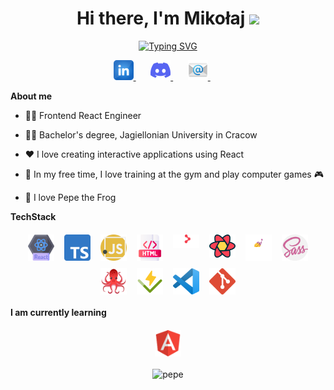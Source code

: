 <div align="center">
   <h1>Hi there, I'm Mikołaj <img src="https://media.giphy.com/media/hvRJCLFzcasrR4ia7z/giphy.gif" width="25px"></h1>
</div>


<p align="center">
  <a href="https://git.io/typing-svg"><img src="https://readme-typing-svg.herokuapp.com?font=Fira+Code&weight=600&size=25&pause=1000&color=388D43&center=true&vCenter=true&random=false&width=435&lines=React+Frontend+Developer" alt="Typing SVG" /></a>
</p>

<div align="center">
  <a href="https://www.linkedin.com/in/miko%C5%82ajoberda/" alt="Linkedin" title="Linkedin account">
    <img width="32px" src="images/linkedin.png"/>
  </a>
  &#8287;&#8287;&#8287;&#8287;&#8287;
  <a href="discordapp.com/users/400011174525140995" alt="Discord" title="Discord account">
    <img width="32px" src="images/discord.png"/>
  </a>
  &#8287;&#8287;&#8287;&#8287;&#8287;
  <a href=mailto:"mikolaj.oberda@gmail.com" alt="Email" title="Send email">
    <img width="32px" src="images/email.png"/>
  </a>
  &#8287;&#8287;&#8287;&#8287;&#8287;
</div>

**About me**

- 👨‍💻 Frontend React Engineer

- 👨‍🎓 Bachelor's degree, Jagiellonian University in Cracow

- ❤️ I love creating interactive applications using React

- 💪 In my free time, I love training at the gym and play computer games 🎮
  
- 🐸 I love Pepe the Frog

**TechStack**

<p align="center">
  <img width="42px" title="React" src="images/react.png" alt="react" style="vertical-align:top; margin:6px"/>    
  <img width="42px" title="TypeScript" src="images/typescript.png" alt="typescript" style="vertical-align:top; margin:6px"/>
  <img width="42px" title="JavaScript" src="images/javascript.png" alt="javascript" style="vertical-align:top; margin:6px"/>
  <img width="42px" title="HTML" src="images/html.png" alt="html" style="vertical-align:top; margin:6px"/>
  <img width="42px" title="React Router" src="images/react-router.png" alt="reactrouter" style="vertical-align:top; margin:6px"/>
  <img width="42px" title="React Query" src="images/react-query.png" alt="reactquery" style="vertical-align:top; margin:6px"/>
  <img width="42px" title="Styled Components" src="images/styled-components.png" alt="styledcomponents" style="vertical-align:top; margin:6px"/>
  <img width="42px" title="SASS" src="images/sass.png" alt="sass" style="vertical-align:top; margin:6px"/>
  <img width="42px" title="React Testing Library" src="images/rtl.png" alt="rtl" style="vertical-align:top; margin:6px"/>
  <img width="42px" title="Vitest" src="images/vitest.png" alt="vitest" style="vertical-align:top; margin:6px"/>
  <img width="42px" title="Visual Studio Code" src="images/vsc.png" alt="vsc" style="vertical-align:top; margin:6px"/>
  <img width="42px" title="Git" src="images/git.png" alt="git" style="vertical-align:top; margin:6px"/>
</p>

**I am currently learning**
<p align="center">
  <img width="42px" title="Angular" src="images/angular.png" alt="angular" style="vertical-align:top; margin:6px"/>    
</p>

<p align="center">
  <img src="https://media1.tenor.com/m/ZmZ7UKIc0soAAAAC/anonymous-anonymous-bites-back.gif" alt="pepe"/>
</p>
  
